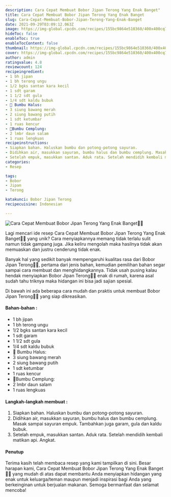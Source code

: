 ```yaml
---
description: Cara Cepat Membuat Bobor Jipan Terong Yang Enak Banget"
title: Cara Cepat Membuat Bobor Jipan Terong Yang Enak Banget
slug: Cara-Cepat-Membuat-Bobor-Jipan-Terong-Yang-Enak-Banget
date: 2021-09-29T03:09:12.063Z
image: https://img-global.cpcdn.com/recipes/155bc9864e510360/400x400cq70/photo.jpg
hideToc: false
enableToc: true
enableTocContent: false
thumbnail: https://img-global.cpcdn.com/recipes/155bc9864e510360/400x400cq70/photo.jpg
cover: https://img-global.cpcdn.com/recipes/155bc9864e510360/400x400cq70/photo.jpg
author: admin
ratingvalue: 4.8
reviewcount: 124
recipeingredient:
- 1 bh jipan
- 1 bh terong ungu
- 1/2 bgks santan kara kecil
- 1 sdt garam
- 1 1/2 sdt gula
- 1/4 sdt kaldu bubuk
- 🧄 Bumbu Halus:
- 3 siung bawang merah
- 2 siung bawang putih
- 1 sdt ketumbar
- 1 ruas kencur
- 🥬Bumbu Cemplung:
- 2 lmbr daun salam
- 1 ruas lengkuas
recipeinstructions:
- Siapkan bahan. Haluskan bumbu dan potong-potong sayuran.
- Didihkan air, masukkan sayuran, bumbu halus dan bumbu cemplung. Masak sampai sayuran empuk. Tambahkan juga garam, gula dan kaldu bubuk.
- Setelah empuk, masukkan santan. Aduk rata. Setelah mendidih kembali matikan api. Angkat.
categories:
- Resep

tags:
- Bobor
- Jipan
- Terong

katakunci: Bobor Jipan Terong
recipecuisine: Indonesian

---
```


![Cara Cepat Membuat Bobor Jipan Terong Yang Enak Banget👩‍🍳](https://img-global.cpcdn.com/recipes/155bc9864e510360/400x400cq70/photo.jpg)

Lagi mencari ide resep Cara Cepat Membuat Bobor Jipan Terong Yang Enak Banget👩‍🍳 yang unik? Cara menyiapkannya memang tidak terlalu sulit namun tidak gampang juga. Jika keliru mengolah maka hasilnya tidak akan memuaskan dan justru cenderung tidak enak.

Banyak hal yang sedikit banyak mempengaruhi kualitas rasa dari Bobor Jipan Terong👩‍🍳, pertama dari jenis bahan, kemudian pemilihan bahan segar sampai cara membuat dan menghidangkannya. Tidak usah pusing kalau hendak menyiapkan Bobor Jipan Terong👩‍🍳 enak di rumah, karena asal sudah tahu triknya maka hidangan ini bisa jadi sajian spesial.

Di bawah ini ada beberapa cara mudah dan praktis untuk membuat Bobor Jipan Terong👩‍🍳 yang siap dikreasikan.

<!--inarticleads1-->

#### Bahan-bahan :

- 1 bh jipan
- 1 bh terong ungu
- 1/2 bgks santan kara kecil
- 1 sdt garam
- 1 1/2 sdt gula
- 1/4 sdt kaldu bubuk
- 🧄 Bumbu Halus:
- 3 siung bawang merah
- 2 siung bawang putih
- 1 sdt ketumbar
- 1 ruas kencur
- 🥬Bumbu Cemplung:
- 2 lmbr daun salam
- 1 ruas lengkuas

<!--inarticleads2-->

#### Langkah-langkah membuat :

1. Siapkan bahan. Haluskan bumbu dan potong-potong sayuran.
1. Didihkan air, masukkan sayuran, bumbu halus dan bumbu cemplung. Masak sampai sayuran empuk. Tambahkan juga garam, gula dan kaldu bubuk.
1. Setelah empuk, masukkan santan. Aduk rata. Setelah mendidih kembali matikan api. Angkat.

#### Penutup

Terima kasih telah membaca resep yang kami tampilkan di sini. Besar harapan kami, Cara Cepat Membuat Bobor Jipan Terong Yang Enak Banget👩‍🍳 yang mudah di atas dapat membantu Anda menyiapkan hidangan yang enak untuk keluarga/teman maupun menjadi inspirasi bagi Anda yang berkeinginan untuk berjualan makanan. Semoga bermanfaat dan selamat mencoba!